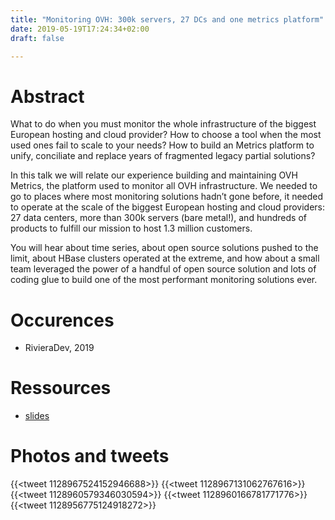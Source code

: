 ```yaml
---
title: "Monitoring OVH: 300k servers, 27 DCs and one metrics platform"
date: 2019-05-19T17:24:34+02:00
draft: false

---
```



# Abstract



What to do when you must monitor the whole infrastructure of the biggest European hosting and cloud provider? How to choose a tool when the most used ones fail to scale to your needs? How to build an Metrics platform to unify, conciliate and replace years of fragmented legacy partial solutions?

In this talk we will relate our experience building and maintaining OVH Metrics, the platform used to monitor all OVH infrastructure. We needed to go to places where most monitoring solutions hadn’t gone before, it needed to operate at the scale of the biggest European hosting and cloud providers: 27 data centers, more than 300k servers (bare metal!), and hundreds of products to fulfill our mission to host 1.3 million customers.

You will hear about time series, about open source solutions pushed to the limit, about HBase clusters operated at the extreme, and how about a small team leveraged the power of a handful of open source solution and lots of coding glue to build one of the most performant monitoring solutions ever.


# Occurences

* RivieraDev, 2019

# Ressources

* [slides](https://docs.google.com/presentation/d/16mpieQKSzjqS6s33ee2-_ewVEnlZXG68xNUITgFyIng/edit?usp=sharing)

# Photos and tweets

{{<tweet 1128967524152946688>}}
{{<tweet 1128967131062767616>}}
{{<tweet 1128960579346030594>}}
{{<tweet 1128960166781771776>}}
{{<tweet 1128956775124918272>}}


